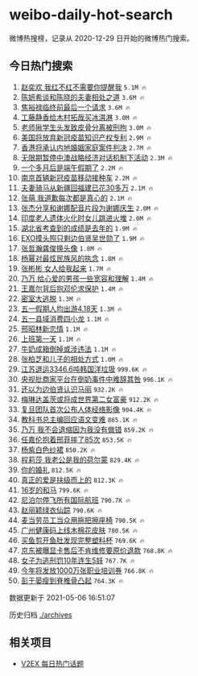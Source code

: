 # weibo-daily-hot-search

微博热搜榜，记录从 2020-12-29 日开始的微博热门搜索。

## 今日热门搜索

<!-- BEGIN -->

1. [赵奕欢 我红不红不需要你提醒我](https://s.weibo.com/weibo?q=%E8%B5%B5%E5%A5%95%E6%AC%A2%20%E6%88%91%E7%BA%A2%E4%B8%8D%E7%BA%A2%E4%B8%8D%E9%9C%80%E8%A6%81%E4%BD%A0%E6%8F%90%E9%86%92%E6%88%91&Refer=top) `5.1M 🔥`
1. [陈妍希谈和陈晓的夫妻相处之道](https://s.weibo.com/weibo?q=%23%E9%99%88%E5%A6%8D%E5%B8%8C%E8%B0%88%E5%92%8C%E9%99%88%E6%99%93%E7%9A%84%E5%A4%AB%E5%A6%BB%E7%9B%B8%E5%A4%84%E4%B9%8B%E9%81%93%23&Refer=top) `3.6M 🔥`
1. [焦裕禄临终前最后一个请求](https://s.weibo.com/weibo?q=%E7%84%A6%E8%A3%95%E7%A6%84%E4%B8%B4%E7%BB%88%E5%89%8D%E6%9C%80%E5%90%8E%E4%B8%80%E4%B8%AA%E8%AF%B7%E6%B1%82&Refer=top) `3.6M 🔥`
1. [工藤静香给木村拓哉买冰淇淋](https://s.weibo.com/weibo?q=%23%E5%B7%A5%E8%97%A4%E9%9D%99%E9%A6%99%E7%BB%99%E6%9C%A8%E6%9D%91%E6%8B%93%E5%93%89%E4%B9%B0%E5%86%B0%E6%B7%87%E6%B7%8B%23&Refer=top) `3.0M 🔥`
1. [老师揪学生头发致皮骨分离被刑拘](https://s.weibo.com/weibo?q=%23%E8%80%81%E5%B8%88%E6%8F%AA%E5%AD%A6%E7%94%9F%E5%A4%B4%E5%8F%91%E8%87%B4%E7%9A%AE%E9%AA%A8%E5%88%86%E7%A6%BB%E8%A2%AB%E5%88%91%E6%8B%98%23&Refer=top) `3.0M 🔥`
1. [美国将放弃新冠疫苗知识产权专利](https://s.weibo.com/weibo?q=%23%E7%BE%8E%E5%9B%BD%E5%B0%86%E6%94%BE%E5%BC%83%E6%96%B0%E5%86%A0%E7%96%AB%E8%8B%97%E7%9F%A5%E8%AF%86%E4%BA%A7%E6%9D%83%E4%B8%93%E5%88%A9%23&Refer=top) `2.9M 🔥`
1. [香港将承认内地婚姻家庭案件判决](https://s.weibo.com/weibo?q=%23%E9%A6%99%E6%B8%AF%E5%B0%86%E6%89%BF%E8%AE%A4%E5%86%85%E5%9C%B0%E5%A9%9A%E5%A7%BB%E5%AE%B6%E5%BA%AD%E6%A1%88%E4%BB%B6%E5%88%A4%E5%86%B3%23&Refer=top) `2.7M 🔥`
1. [无限期暂停中澳战略经济对话机制下活动](https://s.weibo.com/weibo?q=%23%E6%97%A0%E9%99%90%E6%9C%9F%E6%9A%82%E5%81%9C%E4%B8%AD%E6%BE%B3%E6%88%98%E7%95%A5%E7%BB%8F%E6%B5%8E%E5%AF%B9%E8%AF%9D%E6%9C%BA%E5%88%B6%E4%B8%8B%E6%B4%BB%E5%8A%A8%23&Refer=top) `2.3M 🔥`
1. [一个多月后是端午假期了](https://s.weibo.com/weibo?q=%23%E4%B8%80%E4%B8%AA%E5%A4%9A%E6%9C%88%E5%90%8E%E6%98%AF%E7%AB%AF%E5%8D%88%E5%81%87%E6%9C%9F%E4%BA%86%23&Refer=top) `2.2M 🔥`
1. [南京首辆新冠疫苗移动接种车](https://s.weibo.com/weibo?q=%E5%8D%97%E4%BA%AC%E9%A6%96%E8%BE%86%E6%96%B0%E5%86%A0%E7%96%AB%E8%8B%97%E7%A7%BB%E5%8A%A8%E6%8E%A5%E7%A7%8D%E8%BD%A6&Refer=top) `2.2M 🔥`
1. [夫妻骑马从新疆回福建已花30多万](https://s.weibo.com/weibo?q=%E5%A4%AB%E5%A6%BB%E9%AA%91%E9%A9%AC%E4%BB%8E%E6%96%B0%E7%96%86%E5%9B%9E%E7%A6%8F%E5%BB%BA%E5%B7%B2%E8%8A%B130%E5%A4%9A%E4%B8%87&Refer=top) `2.1M 🔥`
1. [张萌 我道歉每次都是真心的](https://s.weibo.com/weibo?q=%E5%BC%A0%E8%90%8C%20%E6%88%91%E9%81%93%E6%AD%89%E6%AF%8F%E6%AC%A1%E9%83%BD%E6%98%AF%E7%9C%9F%E5%BF%83%E7%9A%84&Refer=top) `2.1M 🔥`
1. [张杰分享和谢娜配音片段为谢娜庆生](https://s.weibo.com/weibo?q=%23%E5%BC%A0%E6%9D%B0%E5%88%86%E4%BA%AB%E5%92%8C%E8%B0%A2%E5%A8%9C%E9%85%8D%E9%9F%B3%E7%89%87%E6%AE%B5%E4%B8%BA%E8%B0%A2%E5%A8%9C%E5%BA%86%E7%94%9F%23&Refer=top) `2.0M 🔥`
1. [印度老人遗体火化时女儿跳进火堆](https://s.weibo.com/weibo?q=%E5%8D%B0%E5%BA%A6%E8%80%81%E4%BA%BA%E9%81%97%E4%BD%93%E7%81%AB%E5%8C%96%E6%97%B6%E5%A5%B3%E5%84%BF%E8%B7%B3%E8%BF%9B%E7%81%AB%E5%A0%86&Refer=top) `2.0M 🔥`
1. [湖北省考查到的成绩是去年的](https://s.weibo.com/weibo?q=%E6%B9%96%E5%8C%97%E7%9C%81%E8%80%83%E6%9F%A5%E5%88%B0%E7%9A%84%E6%88%90%E7%BB%A9%E6%98%AF%E5%8E%BB%E5%B9%B4%E7%9A%84&Refer=top) `1.9M 🔥`
1. [EXO摸头照只剩边伯贤吴世勋了](https://s.weibo.com/weibo?q=%23EXO%E6%91%B8%E5%A4%B4%E7%85%A7%E5%8F%AA%E5%89%A9%E8%BE%B9%E4%BC%AF%E8%B4%A4%E5%90%B4%E4%B8%96%E5%8B%8B%E4%BA%86%23&Refer=top) `1.9M 🔥`
1. [张哲瀚龚俊换头像](https://s.weibo.com/weibo?q=%E5%BC%A0%E5%93%B2%E7%80%9A%E9%BE%9A%E4%BF%8A%E6%8D%A2%E5%A4%B4%E5%83%8F&Refer=top) `1.8M 🔥`
1. [杨幂对最炫民族风的执念](https://s.weibo.com/weibo?q=%23%E6%9D%A8%E5%B9%82%E5%AF%B9%E6%9C%80%E7%82%AB%E6%B0%91%E6%97%8F%E9%A3%8E%E7%9A%84%E6%89%A7%E5%BF%B5%23&Refer=top) `1.8M 🔥`
1. [张彬彬 女人给我起来](https://s.weibo.com/weibo?q=%E5%BC%A0%E5%BD%AC%E5%BD%AC%20%E5%A5%B3%E4%BA%BA%E7%BB%99%E6%88%91%E8%B5%B7%E6%9D%A5&Refer=top) `1.7M 🔥`
1. [乃万 给心爱的男孩一些宽容和理解](https://s.weibo.com/weibo?q=%E4%B9%83%E4%B8%87%20%E7%BB%99%E5%BF%83%E7%88%B1%E7%9A%84%E7%94%B7%E5%AD%A9%E4%B8%80%E4%BA%9B%E5%AE%BD%E5%AE%B9%E5%92%8C%E7%90%86%E8%A7%A3&Refer=top) `1.4M 🔥`
1. [王嘉尔背后抱邓伦求保护](https://s.weibo.com/weibo?q=%23%E7%8E%8B%E5%98%89%E5%B0%94%E8%83%8C%E5%90%8E%E6%8A%B1%E9%82%93%E4%BC%A6%E6%B1%82%E4%BF%9D%E6%8A%A4%23&Refer=top) `1.4M 🔥`
1. [密室大逃脱](https://s.weibo.com/weibo?q=%E5%AF%86%E5%AE%A4%E5%A4%A7%E9%80%83%E8%84%B1&Refer=top) `1.3M 🔥`
1. [五一假期人均出游4.18天](https://s.weibo.com/weibo?q=%23%E4%BA%94%E4%B8%80%E5%81%87%E6%9C%9F%E4%BA%BA%E5%9D%87%E5%87%BA%E6%B8%B84.18%E5%A4%A9%23&Refer=top) `1.3M 🔥`
1. [五一县域消费四小龙](https://s.weibo.com/weibo?q=%23%E4%BA%94%E4%B8%80%E5%8E%BF%E5%9F%9F%E6%B6%88%E8%B4%B9%E5%9B%9B%E5%B0%8F%E9%BE%99%23&Refer=top) `1.1M 🔥`
1. [邢昭林新恋情](https://s.weibo.com/weibo?q=%E9%82%A2%E6%98%AD%E6%9E%97%E6%96%B0%E6%81%8B%E6%83%85&Refer=top) `1.1M 🔥`
1. [上班第一天](https://s.weibo.com/weibo?q=%23%E4%B8%8A%E7%8F%AD%E7%AC%AC%E4%B8%80%E5%A4%A9%23&Refer=top) `1.1M 🔥`
1. [牛奶成箱倒掉或涉违法](https://s.weibo.com/weibo?q=%23%E7%89%9B%E5%A5%B6%E6%88%90%E7%AE%B1%E5%80%92%E6%8E%89%E6%88%96%E6%B6%89%E8%BF%9D%E6%B3%95%23&Refer=top) `1.1M 🔥`
1. [张柏芝和儿子的相处方式](https://s.weibo.com/weibo?q=%23%E5%BC%A0%E6%9F%8F%E8%8A%9D%E5%92%8C%E5%84%BF%E5%AD%90%E7%9A%84%E7%9B%B8%E5%A4%84%E6%96%B9%E5%BC%8F%23&Refer=top) `1.0M 🔥`
1. [江苏退运3346.6吨韩国洋垃圾](https://s.weibo.com/weibo?q=%E6%B1%9F%E8%8B%8F%E9%80%80%E8%BF%903346.6%E5%90%A8%E9%9F%A9%E5%9B%BD%E6%B4%8B%E5%9E%83%E5%9C%BE&Refer=top) `999.6K 🔥`
1. [央视批商家平台在倒奶事件中难辞其咎](https://s.weibo.com/weibo?q=%23%E5%A4%AE%E8%A7%86%E6%89%B9%E5%95%86%E5%AE%B6%E5%B9%B3%E5%8F%B0%E5%9C%A8%E5%80%92%E5%A5%B6%E4%BA%8B%E4%BB%B6%E4%B8%AD%E9%9A%BE%E8%BE%9E%E5%85%B6%E5%92%8E%23&Refer=top) `996.1K 🔥`
1. [还以为边伯贤认识马丽](https://s.weibo.com/weibo?q=%23%E8%BF%98%E4%BB%A5%E4%B8%BA%E8%BE%B9%E4%BC%AF%E8%B4%A4%E8%AE%A4%E8%AF%86%E9%A9%AC%E4%B8%BD%23&Refer=top) `932.2K 🔥`
1. [梅琳达盖茨或将成世界第二女富豪](https://s.weibo.com/weibo?q=%E6%A2%85%E7%90%B3%E8%BE%BE%E7%9B%96%E8%8C%A8%E6%88%96%E5%B0%86%E6%88%90%E4%B8%96%E7%95%8C%E7%AC%AC%E4%BA%8C%E5%A5%B3%E5%AF%8C%E8%B1%AA&Refer=top) `912.2K 🔥`
1. [复旦团队首次公布人体经络影像](https://s.weibo.com/weibo?q=%E5%A4%8D%E6%97%A6%E5%9B%A2%E9%98%9F%E9%A6%96%E6%AC%A1%E5%85%AC%E5%B8%83%E4%BA%BA%E4%BD%93%E7%BB%8F%E7%BB%9C%E5%BD%B1%E5%83%8F&Refer=top) `904.4K 🔥`
1. [教科书总主编回应语文变难](https://s.weibo.com/weibo?q=%23%E6%95%99%E7%A7%91%E4%B9%A6%E6%80%BB%E4%B8%BB%E7%BC%96%E5%9B%9E%E5%BA%94%E8%AF%AD%E6%96%87%E5%8F%98%E9%9A%BE%23&Refer=top) `865.1K 🔥`
1. [乃万 我不会退缩因为我没有做错](https://s.weibo.com/weibo?q=%E4%B9%83%E4%B8%87%20%E6%88%91%E4%B8%8D%E4%BC%9A%E9%80%80%E7%BC%A9%E5%9B%A0%E4%B8%BA%E6%88%91%E6%B2%A1%E6%9C%89%E5%81%9A%E9%94%99&Refer=top) `859.2K 🔥`
1. [任嘉伦抱着邢菲摔了85次](https://s.weibo.com/weibo?q=%23%E4%BB%BB%E5%98%89%E4%BC%A6%E6%8A%B1%E7%9D%80%E9%82%A2%E8%8F%B2%E6%91%94%E4%BA%8685%E6%AC%A1%23&Refer=top) `853.5K 🔥`
1. [杨紫白色纱裙](https://s.weibo.com/weibo?q=%23%E6%9D%A8%E7%B4%AB%E7%99%BD%E8%89%B2%E7%BA%B1%E8%A3%99%23&Refer=top) `850.2K 🔥`
1. [程莉莎 我老公是我的荷尔蒙](https://s.weibo.com/weibo?q=%E7%A8%8B%E8%8E%89%E8%8E%8E%20%E6%88%91%E8%80%81%E5%85%AC%E6%98%AF%E6%88%91%E7%9A%84%E8%8D%B7%E5%B0%94%E8%92%99&Refer=top) `829.4K 🔥`
1. [你的婚礼](https://s.weibo.com/weibo?q=%E4%BD%A0%E7%9A%84%E5%A9%9A%E7%A4%BC&Refer=top) `812.5K 🔥`
1. [真正的爱是扶级而上的](https://s.weibo.com/weibo?q=%23%E7%9C%9F%E6%AD%A3%E7%9A%84%E7%88%B1%E6%98%AF%E6%89%B6%E7%BA%A7%E8%80%8C%E4%B8%8A%E7%9A%84%23&Refer=top) `812.3K 🔥`
1. [16岁的和马](https://s.weibo.com/weibo?q=%2316%E5%B2%81%E7%9A%84%E5%92%8C%E9%A9%AC%23&Refer=top) `799.6K 🔥`
1. [尼泊尔停飞所有国际航班](https://s.weibo.com/weibo?q=%23%E5%B0%BC%E6%B3%8A%E5%B0%94%E5%81%9C%E9%A3%9E%E6%89%80%E6%9C%89%E5%9B%BD%E9%99%85%E8%88%AA%E7%8F%AD%23&Refer=top) `790.7K 🔥`
1. [赵丽颖绿衣仙踪](https://s.weibo.com/weibo?q=%23%E8%B5%B5%E4%B8%BD%E9%A2%96%E7%BB%BF%E8%A1%A3%E4%BB%99%E8%B8%AA%23&Refer=top) `790.6K 🔥`
1. [麦当劳员工当众用拖把擦座椅](https://s.weibo.com/weibo?q=%E9%BA%A6%E5%BD%93%E5%8A%B3%E5%91%98%E5%B7%A5%E5%BD%93%E4%BC%97%E7%94%A8%E6%8B%96%E6%8A%8A%E6%93%A6%E5%BA%A7%E6%A4%85&Refer=top) `790.5K 🔥`
1. [广州健康码上线木棉花皮肤](https://s.weibo.com/weibo?q=%23%E5%B9%BF%E5%B7%9E%E5%81%A5%E5%BA%B7%E7%A0%81%E4%B8%8A%E7%BA%BF%E6%9C%A8%E6%A3%89%E8%8A%B1%E7%9A%AE%E8%82%A4%23&Refer=top) `780.5K 🔥`
1. [买鱼剪开鱼肚发现完整塑料杯](https://s.weibo.com/weibo?q=%E4%B9%B0%E9%B1%BC%E5%89%AA%E5%BC%80%E9%B1%BC%E8%82%9A%E5%8F%91%E7%8E%B0%E5%AE%8C%E6%95%B4%E5%A1%91%E6%96%99%E6%9D%AF&Refer=top) `769.6K 🔥`
1. [京东被曝显卡售后不肯维修要原价退款](https://s.weibo.com/weibo?q=%E4%BA%AC%E4%B8%9C%E8%A2%AB%E6%9B%9D%E6%98%BE%E5%8D%A1%E5%94%AE%E5%90%8E%E4%B8%8D%E8%82%AF%E7%BB%B4%E4%BF%AE%E8%A6%81%E5%8E%9F%E4%BB%B7%E9%80%80%E6%AC%BE&Refer=top) `768.8K 🔥`
1. [女子为逃刑罚10年连生5娃](https://s.weibo.com/weibo?q=%E5%A5%B3%E5%AD%90%E4%B8%BA%E9%80%83%E5%88%91%E7%BD%9A10%E5%B9%B4%E8%BF%9E%E7%94%9F5%E5%A8%83&Refer=top) `767.7K 🔥`
1. [今年将发放1000万张职业培训券](https://s.weibo.com/weibo?q=%23%E4%BB%8A%E5%B9%B4%E5%B0%86%E5%8F%91%E6%94%BE1000%E4%B8%87%E5%BC%A0%E8%81%8C%E4%B8%9A%E5%9F%B9%E8%AE%AD%E5%88%B8%23&Refer=top) `766.8K 🔥`
1. [彭于晏瘦到脊椎骨凸起](https://s.weibo.com/weibo?q=%23%E5%BD%AD%E4%BA%8E%E6%99%8F%E7%98%A6%E5%88%B0%E8%84%8A%E6%A4%8E%E9%AA%A8%E5%87%B8%E8%B5%B7%23&Refer=top) `764.3K 🔥`

数据更新于 2021-05-06 16:51:07

<!-- END -->

历史归档 [./archives](./archives)

## 相关项目

- [V2EX 每日热门话题](https://github.com/boojack/v2ex-daily-hot-topic)
